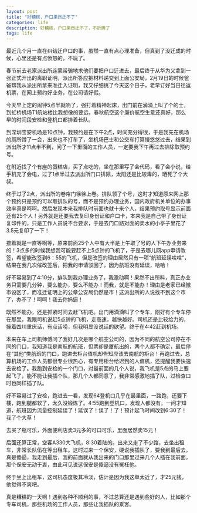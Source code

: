 ```yaml
---
layout: post
title: "好糟糕，户口果然迁不了"
categories: life
description: 好糟糕，户口果然迁不了，不折腾了
tags: life
---
```

最近几个月一直在纠结迁户口的事，虽然一直有点心理准备，但真到了没迁成的时候，心里还是有点愤怒的，不玩了。

春节前去老家派出所连蒙带骗地求他们要把户口迁进去，最后终于从华为又拿到一张正式开出的离职证明，派出所答应把材料递交到上面公安局，2月19日的时候爸爸帮我从派出所拿来准迁入证明，我又仔细挑了今天这个日子，老早订好当日往返机票，在网上预约好业务，在公司请好假。

今天早上定的闹钟5点半就响了，强打着精神起床，出门前在滴滴上叫了个的士，到虹桥机场T1航站楼比我想像的要远，春秋航空这个廉价航空生意还真好，那么早的时间段安检和登机口都排着长队。

到深圳宝安机场是10点钟，我预约是在下午2点，时间充分得很，于是我先在机场的厕所蹲了一会，出来也不打车了，坐机场巴士和公交车打算慢悠悠过去，结果到派出所才11点半不到，问了一下里面的工作人员，一定要我下午再过去排除取预约号。

在附近找了个有座的蛋糕店，买了点吃的，坐在那里写了会代码，看了会小说，给手机充了会电，过了1点半过去派出所门口排除，太阳还是比较毒的，晒死了个大叔。

终于过了2点，派出所的卷帘门徐徐上卷。排队领了个号，这时才知道原来网上那个预约只是预约可以取排队的号，而不是预约办理业务，国内政府机关单位的办事效率真是呵呵。然后发现本来我排队时前面也就十来个人，结果预约取号显示前面还有25个人！另外就是还要我去复印身份证和户口卡，本来我是自己带了身份证复印件的，只是工作人员说不合要求，于是去门口路对面的卖水的小亭子里花了3.5元复印了一下！

接着就是一直等啊等，原来前面25个人中有大半是上午取了号的人下午办业务来的！3点多的时候我想我可能要赶不上5点钟的飞机了，于是去哪儿网app申请改签，希望能改签到6：55的飞机，但是改签的理由居然只有一项“航班延误啥啥”，结果在我几次催改签后，把我的申请驳回了，因为航班没有延误，哈哈！

好不容易到了4:10分，排队到我办理业务了，我激动啊！果然不出所料，真正办业务只需要几分钟，要么能办，要么不能办！而我，就是不能办！理由是老家已经撤市设区了，而准迁证明上的公章公安局仍然是市！这派出所的人说找不到这个市了，办不了！呵呵！我去你妈逼！

既然不能办，还是抓紧时间去赶飞机吧。出门用滴滴叫了个专车，刚好有个专车停在那里，我跟司机说赶5点钟的飞机，走高速，越快越好。司机还是比较给力的，操着四川重庆话，有点话唠，但我明显没说话的欲望。终于在4:42赶到机场。

本来在车上司机师傅问了我好几次是哪个航空公司的，因为不同的航空公司停在不同的门口，我知道我是南航的航班，但票却是厦航出的，两个人都不确定，最后停在“其他”类航班的门口，跑进去柜台值机却告知应该去南航的柜台！再跑过去，总算机场的工作人员都很专业很热心，有专用柜台给迟到的人值机，还提醒我要快速去安检了。我跑到安检的一个门口，对最前面的几个人说，我飞机是5点的马上要起飞了，能不能让我插个队，那几个人都同意了，我非常感激地插了队，过检查口时也同样插了队。

好不容易过了安检，跑进去一看，发现64登机口几乎在最里面，一路跑，还要下楼，跑到腿都软了，太久没锻炼了。4:55跑到登机口，发现人都没有，一问才知道，航班因为流量控制延误了！延误了！误了！了！预计起飞时间改到6:30了！我了个大草！

去买了瓶可乐，外面便利店卖3元多的可口可乐，里面居然卖15元！

后面还算正常，空客A330大飞机，8:30着陆的。出来又走了不少路，去坐出租车，非常长队伍在等出租车。这时过来一个保安，硬说我插队了，要我到最后去，真是傻逼，我走到最后，我的前面就从我出来的门口那里过来几个人插在我前面，那个保安无动于衷，由此可见说这保安是傻逼没有冤枉他。

终于坐上出租车，这司机态度极其冷淡，估计是因为我这单太近了，才25元钱，他觉得不爽吧。

真是糟糕的一天啊！遇到各种不顺利的事，不过总算还是遇到些好的人，比如那个专车司机，那些机场的工作人员，那些让我插队的乘客。
